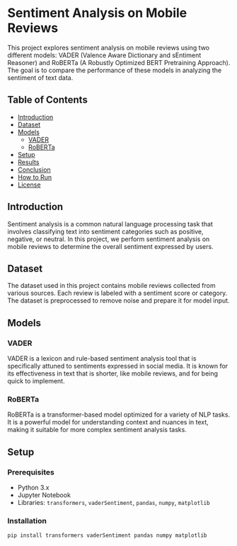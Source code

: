 # Sentiment Analysis on Mobile Reviews

This project explores sentiment analysis on mobile reviews using two different models: VADER (Valence Aware Dictionary and sEntiment Reasoner) and RoBERTa (A Robustly Optimized BERT Pretraining Approach). The goal is to compare the performance of these models in analyzing the sentiment of text data.

## Table of Contents

- [Introduction](#introduction)
- [Dataset](#dataset)
- [Models](#models)
  - [VADER](#vader)
  - [RoBERTa](#roberta)
- [Setup](#setup)
- [Results](#results)
- [Conclusion](#conclusion)
- [How to Run](#how-to-run)
- [License](#license)

## Introduction

Sentiment analysis is a common natural language processing task that involves classifying text into sentiment categories such as positive, negative, or neutral. In this project, we perform sentiment analysis on mobile reviews to determine the overall sentiment expressed by users.

## Dataset

The dataset used in this project contains mobile reviews collected from various sources. Each review is labeled with a sentiment score or category. The dataset is preprocessed to remove noise and prepare it for model input.

## Models

### VADER

VADER is a lexicon and rule-based sentiment analysis tool that is specifically attuned to sentiments expressed in social media. It is known for its effectiveness in text that is shorter, like mobile reviews, and for being quick to implement.

### RoBERTa

RoBERTa is a transformer-based model optimized for a variety of NLP tasks. It is a powerful model for understanding context and nuances in text, making it suitable for more complex sentiment analysis tasks.

## Setup

### Prerequisites

- Python 3.x
- Jupyter Notebook
- Libraries: `transformers`, `vaderSentiment`, `pandas`, `numpy`, `matplotlib`

### Installation

```bash
pip install transformers vaderSentiment pandas numpy matplotlib
